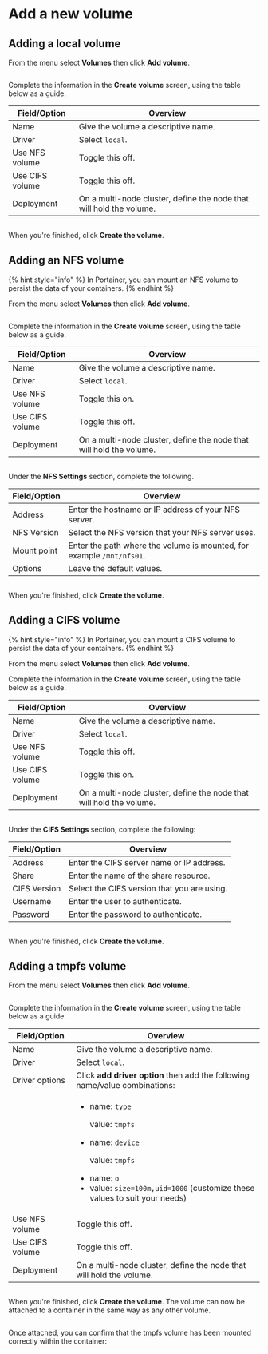 # Add a new volume

## Adding a local volume

From the menu select **Volumes** then click **Add volume**.

<figure><img src="../../../.gitbook/assets/2.15-docker_volumes_add_volume.gif" alt=""><figcaption></figcaption></figure>

Complete the information in the **Create volume** screen, using the table below as a guide.

| Field/Option    | Overview                                                            |
| --------------- | ------------------------------------------------------------------- |
| Name            | Give the volume a descriptive name.                                 |
| Driver          | Select `local`.                                                     |
| Use NFS volume  | Toggle this off.                                                    |
| Use CIFS volume | Toggle this off.                                                    |
| Deployment      | On a multi-node cluster, define the node that will hold the volume. |

<figure><img src="../../../.gitbook/assets/2.15-docker_volumes_create_volume.png" alt=""><figcaption></figcaption></figure>

When you're finished, click **Create the volume**.

## Adding an NFS volume

{% hint style="info" %}
In Portainer, you can mount an NFS volume to persist the data of your containers.
{% endhint %}

From the menu select **Volumes** then click **Add volume**.&#x20;

<figure><img src="../../../.gitbook/assets/2.15-docker_volumes_add_volume.gif" alt=""><figcaption></figcaption></figure>

Complete the information in the **Create volume** screen, using the table below as a guide.

| Field/Option    | Overview                                                            |
| --------------- | ------------------------------------------------------------------- |
| Name            | Give the volume a descriptive name.                                 |
| Driver          | Select `local`.                                                     |
| Use NFS volume  | Toggle this on.                                                     |
| Use CIFS volume | Toggle this off.                                                    |
| Deployment      | On a multi-node cluster, define the node that will hold the volume. |

<figure><img src="../../../.gitbook/assets/2.15-docker_volumes_create_volume_nfs.png" alt=""><figcaption></figcaption></figure>

Under the **NFS Settings** section, complete the following.

| Field/Option | Overview                                                              |
| ------------ | --------------------------------------------------------------------- |
| Address      | Enter the hostname or IP address of your NFS server.                  |
| NFS Version  | Select the NFS version that your NFS server uses.                     |
| Mount point  | Enter the path where the volume is mounted, for example `/mnt/nfs01`. |
| Options      | Leave the default values.                                             |

<figure><img src="../../../.gitbook/assets/2.15-docker_volumes_create_volume_nfs_settings.png" alt=""><figcaption></figcaption></figure>

When you're finished, click **Create the volume**.

## Adding a CIFS volume

{% hint style="info" %}
In Portainer, you can mount a CIFS volume to persist the data of your containers.
{% endhint %}

From the menu select **Volumes** then click **Add volume**.



Complete the information in the **Create volume** screen, using the table below as a guide.

| Field/Option    | Overview                                                            |
| --------------- | ------------------------------------------------------------------- |
| Name            | Give the volume a descriptive name.                                 |
| Driver          | Select `local`.                                                     |
| Use NFS volume  | Toggle this off.                                                    |
| Use CIFS volume | Toggle this on.                                                     |
| Deployment      | On a multi-node cluster, define the node that will hold the volume. |

<figure><img src="../../../.gitbook/assets/2.15-docker_volumes_create_volume_cifs.png" alt=""><figcaption></figcaption></figure>

Under the **CIFS Settings** section, complete the following:

| Field/Option | Overview                                    |
| ------------ | ------------------------------------------- |
| Address      | Enter the CIFS server name or IP address.   |
| Share        | Enter the name of the share resource.       |
| CIFS Version | Select the CIFS version that you are using. |
| Username     | Enter the user to authenticate.             |
| Password     | Enter the password to authenticate.         |

<figure><img src="../../../.gitbook/assets/2.15-docker_volumes_create_volume_cifs_settings.png" alt=""><figcaption></figcaption></figure>

When you're finished, click **Create the volume**.

## Adding a tmpfs volume

From the menu select **Volumes** then click **Add volume**.&#x20;

<figure><img src="../../../.gitbook/assets/2.15-docker_volumes_add_volume.gif" alt=""><figcaption></figcaption></figure>

Complete the information in the **Create volume** screen, using the table below as a guide.

| Field/Option    | Overview                                                                                                                                                                                                                                                                          |
| --------------- | --------------------------------------------------------------------------------------------------------------------------------------------------------------------------------------------------------------------------------------------------------------------------------- |
| Name            | Give the volume a descriptive name.                                                                                                                                                                                                                                               |
| Driver          | Select `local`.                                                                                                                                                                                                                                                                   |
| Driver options  | Click **add driver option** then add the following name/value combinations:                                                                                                                                                                                                       |
|                 | <ul><li><p>name: <code>type</code></p><p>value: <code>tmpfs</code></p></li><li><p>name: <code>device</code></p><p>value: <code>tmpfs</code></p></li><li>name: <code>o</code></li><li>value: <code>size=100m,uid=1000</code> (customize these values to suit your needs)</li></ul> |
| Use NFS volume  | Toggle this off.                                                                                                                                                                                                                                                                  |
| Use CIFS volume | Toggle this off.                                                                                                                                                                                                                                                                  |
| Deployment      | On a multi-node cluster, define the node that will hold the volume.                                                                                                                                                                                                               |

<figure><img src="../../../.gitbook/assets/2.15-docker_volumes_create_volume_tmpfs.png" alt=""><figcaption></figcaption></figure>

When you're finished, click **Create the volume**. The volume can now be attached to a container in the same way as any other volume.

<figure><img src="../../../.gitbook/assets/2.15-docker_volumes_volume_adv_settings.png" alt=""><figcaption></figcaption></figure>

Once attached, you can confirm that the tmpfs volume has been mounted correctly within the container:

<figure><img src="../../../.gitbook/assets/2.15-docker_volumes_volume_console_exec_tmpfs.png" alt=""><figcaption></figcaption></figure>

